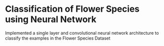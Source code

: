 # Classification of Flower Species using Neural Network
 Implemented a single layer and convolutional neural network architecture to classify the examples in the Flower Species Dataset

